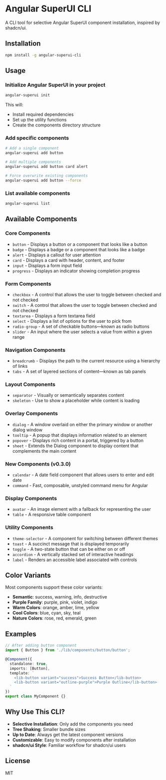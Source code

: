 # Angular SuperUI CLI

A CLI tool for selective Angular SuperUI component installation, inspired by shadcn/ui.

## Installation

```bash
npm install -g angular-superui-cli
```

## Usage

### Initialize Angular SuperUI in your project

```bash
angular-superui init
```

This will:
- Install required dependencies
- Set up the utility functions
- Create the components directory structure

### Add specific components

```bash
# Add a single component
angular-superui add button

# Add multiple components
angular-superui add button card alert

# Force overwrite existing components
angular-superui add button --force
```

### List available components

```bash
angular-superui list
```

## Available Components

### Core Components
- `button` - Displays a button or a component that looks like a button
- `badge` - Displays a badge or a component that looks like a badge
- `alert` - Displays a callout for user attention
- `card` - Displays a card with header, content, and footer
- `input` - Displays a form input field
- `progress` - Displays an indicator showing completion progress

### Form Components
- `checkbox` - A control that allows the user to toggle between checked and not checked
- `switch` - A control that allows the user to toggle between checked and not checked
- `textarea` - Displays a form textarea field
- `select` - Displays a list of options for the user to pick from
- `radio-group` - A set of checkable buttons—known as radio buttons
- `slider` - An input where the user selects a value from within a given range

### Navigation Components
- `breadcrumb` - Displays the path to the current resource using a hierarchy of links
- `tabs` - A set of layered sections of content—known as tab panels

### Layout Components
- `separator` - Visually or semantically separates content
- `skeleton` - Use to show a placeholder while content is loading

### Overlay Components
- `dialog` - A window overlaid on either the primary window or another dialog window
- `tooltip` - A popup that displays information related to an element
- `popover` - Displays rich content in a portal, triggered by a button
- `sheet` - Extends the Dialog component to display content that complements the main content

### New Components (v0.3.0)
- `calendar` - A date field component that allows users to enter and edit date
- `command` - Fast, composable, unstyled command menu for Angular

### Display Components
- `avatar` - An image element with a fallback for representing the user
- `table` - A responsive table component

### Utility Components
- `theme-selector` - A component for switching between different themes
- `toast` - A succinct message that is displayed temporarily
- `toggle` - A two-state button that can be either on or off
- `accordion` - A vertically stacked set of interactive headings
- `label` - Renders an accessible label associated with controls

## Color Variants

Most components support these color variants:
- **Semantic**: success, warning, info, destructive
- **Purple Family**: purple, pink, violet, indigo
- **Warm Colors**: orange, amber, lime, yellow
- **Cool Colors**: blue, cyan, sky, teal
- **Nature Colors**: rose, red, emerald, green

## Examples

```typescript
// After adding button component
import { Button } from './lib/components/button/button';

@Component({
  standalone: true,
  imports: [Button],
  template: `
    <lib-button variant="success">Success Button</lib-button>
    <lib-button variant="outline-purple">Purple Outline</lib-button>
  `
})
export class MyComponent {}
```

## Why Use This CLI?

- **Selective Installation**: Only add the components you need
- **Tree Shaking**: Smaller bundle sizes
- **Up to Date**: Always get the latest component versions
- **Customizable**: Easy to modify components after installation
- **shadcn/ui Style**: Familiar workflow for shadcn/ui users

## License

MIT
